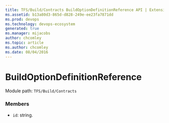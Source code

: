 ```yaml
---
title: TFS/Build/Contracts BuildOptionDefinitionReference API | Extensions for Azure DevOps Services
ms.assetid: b13a80d3-865d-d828-249e-ee23fa7871dd
ms.prod: devops
ms.technology: devops-ecosystem
generated: true
ms.manager: mijacobs
author: chcomley
ms.topic: article
ms.author: chcomley
ms.date: 08/04/2016
---
```


# BuildOptionDefinitionReference

Module path: `TFS/Build/Contracts`


### Members

* `id`: string. 

